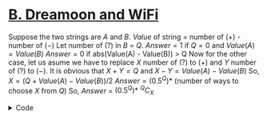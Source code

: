 # [B. Dreamoon and WiFi](https://codeforces.com/problemset/problem/476/B)

Suppose the two strings are $A$ and $B$. $Value$ of string = number of $(+)$ - number of $(-)$
Let number of $(?)$ in $B$ = $Q$.
$Answer = 1$ if $Q = 0$ and $Value(A) = Value(B)$
$Answer = 0$ if abs(Value(A) - Value(B)) > Q
Now for the other case,
let us asume we have to replace $X$ number of $(?)$ to $(+)$ and $Y$ number of $(?)$ to $(-)$.
It is obvious that $X+Y = Q$ and $X-Y = Value(A) - Value(B)$
So, $X = (Q + Value(A) - Value(B)) / 2$
$Answer = (0.5^Q) *$ $($number of ways to choose $X$ from $Q)$
So, $Answer$ = $(0.5^Q) *$ $^QC_X$

<details>
<summary>Code</summary>

```cpp
#include <bits/stdc++.h>

using namespace std;
using ll = long long;

#define fast_IO ios_base::sync_with_stdio(0), cin.tie(NULL);
#define all(x) x.begin(), x.end()

ll fact(ll x)
{
    if(x == 0) return 1;
    return x * fact(x-1);
}
 
ll comb(ll N, ll R)
{
    ll ret = fact(N) / (fact(N-R) * fact(R));
    return ret;
}

int main()
{
    fast_IO;
    string a, b;
    cin >> a >> b;
    ll A = 0, B = 0, Q = 0;
    for(auto x : a)
        if(x == '+') A++;
        else A--;
    for(auto x : b)
        if(x == '+') B++;
        else if(x == '-') B--;
        else Q++;
    if(Q == 0 && A == B)
    {
        cout << 1 << endl;
        return 0;
    }
    if(abs(A-B) > Q)
    {
        cout << 0 << endl;
        return 0;
    }
    double ans = powl(0.5, Q) * comb(Q, (Q - abs(A-B))/2);
    cout << fixed << setprecision(12) << ans << endl;
    return 0;
}
```
</details>